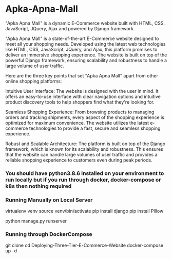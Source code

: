 # Apka-Apna-Mall
"Apka Apna Mall" is a dynamic E-Commerce website built with HTML, CSS, JavaScript, JQuery, Ajax and powered by Django framework. 


"Apka Apna Mall" is a state-of-the-art E-Commerce website designed to meet all your shopping needs. Developed using the latest web technologies like HTML, CSS, JavaScript, JQuery, and Ajax, this platform promises to deliver an immersive shopping experience. The website is built on top of the powerful Django framework, ensuring scalability and robustness to handle a large volume of user traffic.

Here are the three key points that set "Apka Apna Mall" apart from other online shopping platforms:

Intuitive User Interface: The website is designed with the user in mind. It offers an easy-to-use interface with clear navigation options and intuitive product discovery tools to help shoppers find what they're looking for.

Seamless Shopping Experience: From browsing products to managing orders and tracking shipments, every aspect of the shopping experience is optimized for maximum convenience. The website utilizes the latest e-commerce technologies to provide a fast, secure and seamless shopping experience.

Robust and Scalable Architecture: The platform is built on top of the Django framework, which is known for its scalability and robustness. This ensures that the website can handle large volumes of user traffic and provides a reliable shopping experience to customers even during peak periods.

### You should have python3.8.6 installed on your environment to run locally but if you run through docker, docker-compose or k8s then nothing required

### Running Manually on Local Server
virtualenv venv
source venv/bin/activate
pip install django
pip install Pillow

python manage.py runserver

### Running through DockerCompose
git clone <repo>
cd Deploying-Three-Tier-E-Commerce-Website
docker-compose up -d



